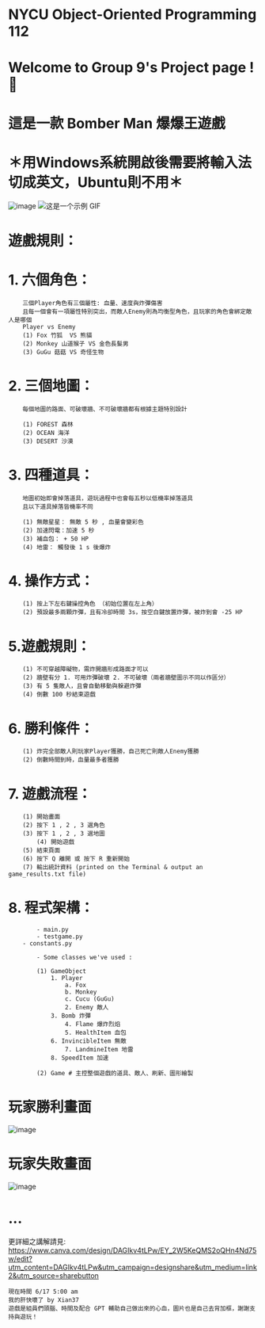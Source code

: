 # NYCU Object-Oriented Programming 112
# Welcome to Group 9's Project page ! 🙌
# 這是一款 Bomber Man 爆爆王遊戲
# ＊用Windows系統開啟後需要將輸入法切成英文，Ubuntu則不用＊

![image](https://github.com/Xian37/group9_project/blob/main/Game_Picture/start.png)
![这是一个示例 GIF](bomb.gif)

# 遊戲規則：

# 	1. 六個角色：

		三個Player角色有三個屬性: 血量、速度與炸彈傷害
  		且每一個會有一項屬性特別突出，而敵人Enemy則為均衡型角色，且玩家的角色會綁定敵人是哪個
    	Player vs Enemy
		(1) Fox 竹狐  VS 熊貓
		(2) Monkey 山道猴子 VS 金色長髮男 
		(3) GuGu 菇菇 VS 奇怪生物
	
#	2. 三個地圖：

		每個地圖的路面、可破壞牆、不可破壞牆都有根據主題特別設計
  
		(1) FOREST 森林
		(2) OCEAN 海洋
		(3) DESERT 沙漠
	
#	3. 四種道具：

		地圖初始即會掉落道具，遊玩過程中也會每五秒以低機率掉落道具
		且以下道具掉落皆機率不同
  
		(1) 無敵星星： 無敵 5 秒 , 血量會變彩色
		(2) 加速閃電：加速 5 秒
		(3) 補血包： + 50 HP
		(4) 地雷： 觸發後 1 s 後爆炸
		
#	4. 操作方式：

		(1) 按上下左右鍵操控角色 （初始位置在左上角） 
		(2) 預設最多兩顆炸彈，且有冷卻時間 3s，按空白鍵放置炸彈，被炸到會 -25 HP
  
#  	5.遊戲規則：
   
		(1) 不可穿越障礙物，需炸開牆形成路面才可以
		(2) 牆壁有分 1. 可用炸彈破壞 2. 不可破壞（兩者牆壁圖示不同以作區分）
		(3) 有 5 隻敵人，且會自動移動與躲避炸彈
  		(4) 倒數 100 秒結束遊戲
  
# 	6. 勝利條件：
   
		(1) 炸完全部敵人則玩家Player獲勝，自己死亡則敵人Enemy獲勝
		(2) 倒數時間到時，血量最多者獲勝

# 	7. 遊戲流程：

		(1) 開始畫面
  		(2) 按下 1 , 2 , 3 選角色
  		(3) 按下 1 , 2 , 3 選地圖
    		(4) 開始遊戲
		(5) 結束頁面
  		(6) 按下 Q 離開 或 按下 R 重新開始 
		(7) 輸出統計資料 (printed on the Terminal & output an game_results.txt file)
 
#  	8. 程式架構：
		
     		- main.py
       		- testgame.py
	 	- constants.py
  
       		- Some classes we've used : 
	 
	   		(1) GameObject
		   		1. Player
					a. Fox 
					b. Monkey
		   			c. Cucu (GuGu)
		      		2. Enemy 敵人
		 		3. Bomb 炸彈
	    			4. Flame 爆炸烈焰
	       			5. HealthItem 血包
		  		6. InvincibleItem 無敵
	     			7. LandmineItem 地雷
				8. SpeedItem 加速
	   
			(2) Game # 主控整個遊戲的道具、敵人、刷新、圖形繪製


# 玩家勝利畫面
![image](https://github.com/Xian37/group9_project/blob/main/Game_Picture/gamewin.png)
# 
# 玩家失敗畫面
![image](https://github.com/Xian37/group9_project/blob/main/Game_Picture/gameover.png)
# ...

更詳細之講解請見:
https://www.canva.com/design/DAGIkv4tLPw/EY_2W5KeQMS2oQHn4Nd75w/edit?utm_content=DAGIkv4tLPw&utm_campaign=designshare&utm_medium=link2&utm_source=sharebutton



	現在時間 6/17 5:00 am
	我的肝快壞了 by Xian37
	遊戲是組員們頭腦、時間及配合 GPT 輔助自己做出來的心血，圖片也是自己去背加框，謝謝支持與遊玩！
